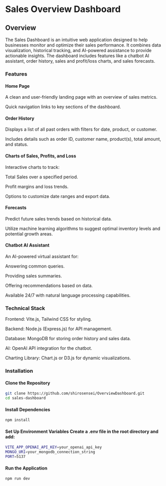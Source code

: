 # Sales Overview Dashboard

## Overview

The Sales Dashboard is an intuitive web application designed to help businesses monitor and optimize their sales performance. It combines data visualization, historical tracking, and AI-powered assistance to provide actionable insights. The dashboard includes features like a chatbot AI assistant, order history, sales and profit/loss charts, and sales forecasts.

### Features

#### Home Page

A clean and user-friendly landing page with an overview of sales metrics.

Quick navigation links to key sections of the dashboard.

#### Order History

Displays a list of all past orders with filters for date, product, or customer.

Includes details such as order ID, customer name, product(s), total amount, and status.

#### Charts of Sales, Profits, and Loss

Interactive charts to track:

Total Sales over a specified period.

Profit margins and loss trends.

Options to customize date ranges and export data.

#### Forecasts

Predict future sales trends based on historical data.

Utilize machine learning algorithms to suggest optimal inventory levels and potential growth areas.

#### Chatbot AI Assistant

An AI-powered virtual assistant for:

Answering common queries.

Providing sales summaries.

Offering recommendations based on data.

Available 24/7 with natural language processing capabilities.

### Technical Stack

Frontend: Vite.js, Tailwind CSS for styling.

Backend: Node.js (Express.js) for API management.

Database: MongoDB for storing order history and sales data.

AI: OpenAI API integration for the chatbot.

Charting Library: Chart.js or D3.js for dynamic visualizations.

### Installation

#### Clone the Repository
```bash
git clone https://github.com/shirosensei/OverviewDashboard.git
cd sales-dashboard
```

#### Install Dependencies
```bash
npm install
```
#### Set Up Environment Variables Create a .env file in the root directory and add:
```bash
VITE_APP_OPENAI_API_KEY=your_openai_api_key
MONGO_URI=your_mongodb_connection_string
PORT=5137
```

#### Run the Application
```bash
npm run dev
```
